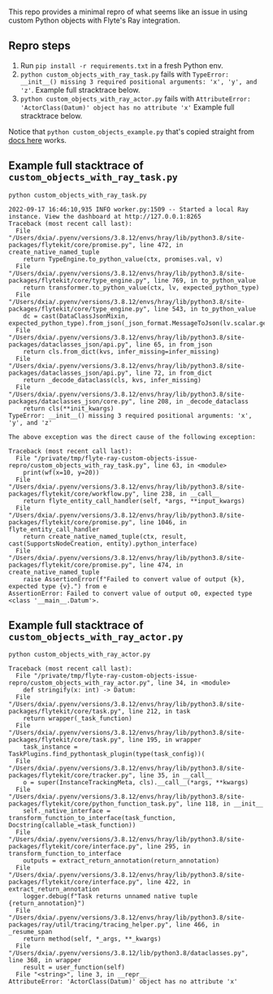 This repo provides a minimal repro of what seems like an issue in using custom Python objects with
Flyte's Ray integration.

## Repro steps

1. Run `pip install -r requirements.txt` in a fresh Python env.
1. `python custom_objects_with_ray_task.py` fails with `TypeError: __init__() missing 3 required
   positional arguments: 'x', 'y', and 'z'`. Example full stracktrace below.
1. `python custom_objects_with_ray_actor.py` fails with `AttributeError: 'ActorClass(Datum)' object
   has no attribute 'x'` Example full stracktrace below.

Notice that `python custom_objects_example.py` that's copied straight from [docs here][1] works.

## Example full stacktrace of `custom_objects_with_ray_task.py`

```
python custom_objects_with_ray_task.py

2022-09-17 16:46:10,935 INFO worker.py:1509 -- Started a local Ray instance. View the dashboard at http://127.0.0.1:8265 
Traceback (most recent call last):
  File "/Users/dxia/.pyenv/versions/3.8.12/envs/hray/lib/python3.8/site-packages/flytekit/core/promise.py", line 472, in create_native_named_tuple
    return TypeEngine.to_python_value(ctx, promises.val, v)
  File "/Users/dxia/.pyenv/versions/3.8.12/envs/hray/lib/python3.8/site-packages/flytekit/core/type_engine.py", line 769, in to_python_value
    return transformer.to_python_value(ctx, lv, expected_python_type)
  File "/Users/dxia/.pyenv/versions/3.8.12/envs/hray/lib/python3.8/site-packages/flytekit/core/type_engine.py", line 543, in to_python_value
    dc = cast(DataClassJsonMixin, expected_python_type).from_json(_json_format.MessageToJson(lv.scalar.generic))
  File "/Users/dxia/.pyenv/versions/3.8.12/envs/hray/lib/python3.8/site-packages/dataclasses_json/api.py", line 65, in from_json
    return cls.from_dict(kvs, infer_missing=infer_missing)
  File "/Users/dxia/.pyenv/versions/3.8.12/envs/hray/lib/python3.8/site-packages/dataclasses_json/api.py", line 72, in from_dict
    return _decode_dataclass(cls, kvs, infer_missing)
  File "/Users/dxia/.pyenv/versions/3.8.12/envs/hray/lib/python3.8/site-packages/dataclasses_json/core.py", line 208, in _decode_dataclass
    return cls(**init_kwargs)
TypeError: __init__() missing 3 required positional arguments: 'x', 'y', and 'z'

The above exception was the direct cause of the following exception:

Traceback (most recent call last):
  File "/private/tmp/flyte-ray-custom-objects-issue-repro/custom_objects_with_ray_task.py", line 63, in <module>
    print(wf(x=10, y=20))
  File "/Users/dxia/.pyenv/versions/3.8.12/envs/hray/lib/python3.8/site-packages/flytekit/core/workflow.py", line 238, in __call__
    return flyte_entity_call_handler(self, *args, **input_kwargs)
  File "/Users/dxia/.pyenv/versions/3.8.12/envs/hray/lib/python3.8/site-packages/flytekit/core/promise.py", line 1046, in flyte_entity_call_handler
    return create_native_named_tuple(ctx, result, cast(SupportsNodeCreation, entity).python_interface)
  File "/Users/dxia/.pyenv/versions/3.8.12/envs/hray/lib/python3.8/site-packages/flytekit/core/promise.py", line 474, in create_native_named_tuple
    raise AssertionError(f"Failed to convert value of output {k}, expected type {v}.") from e
AssertionError: Failed to convert value of output o0, expected type <class '__main__.Datum'>.
```

## Example full stacktrace of `custom_objects_with_ray_actor.py`

```
python custom_objects_with_ray_actor.py

Traceback (most recent call last):
  File "/private/tmp/flyte-ray-custom-objects-issue-repro/custom_objects_with_ray_actor.py", line 34, in <module>
    def stringify(x: int) -> Datum:
  File "/Users/dxia/.pyenv/versions/3.8.12/envs/hray/lib/python3.8/site-packages/flytekit/core/task.py", line 212, in task
    return wrapper(_task_function)
  File "/Users/dxia/.pyenv/versions/3.8.12/envs/hray/lib/python3.8/site-packages/flytekit/core/task.py", line 195, in wrapper
    task_instance = TaskPlugins.find_pythontask_plugin(type(task_config))(
  File "/Users/dxia/.pyenv/versions/3.8.12/envs/hray/lib/python3.8/site-packages/flytekit/core/tracker.py", line 35, in __call__
    o = super(InstanceTrackingMeta, cls).__call__(*args, **kwargs)
  File "/Users/dxia/.pyenv/versions/3.8.12/envs/hray/lib/python3.8/site-packages/flytekit/core/python_function_task.py", line 118, in __init__
    self._native_interface = transform_function_to_interface(task_function, Docstring(callable_=task_function))
  File "/Users/dxia/.pyenv/versions/3.8.12/envs/hray/lib/python3.8/site-packages/flytekit/core/interface.py", line 295, in transform_function_to_interface
    outputs = extract_return_annotation(return_annotation)
  File "/Users/dxia/.pyenv/versions/3.8.12/envs/hray/lib/python3.8/site-packages/flytekit/core/interface.py", line 422, in extract_return_annotation
    logger.debug(f"Task returns unnamed native tuple {return_annotation}")
  File "/Users/dxia/.pyenv/versions/3.8.12/envs/hray/lib/python3.8/site-packages/ray/util/tracing/tracing_helper.py", line 466, in _resume_span
    return method(self, *_args, **_kwargs)
  File "/Users/dxia/.pyenv/versions/3.8.12/lib/python3.8/dataclasses.py", line 368, in wrapper
    result = user_function(self)
  File "<string>", line 3, in __repr__
AttributeError: 'ActorClass(Datum)' object has no attribute 'x'
```


[1]: https://docs.flyte.org/projects/cookbook/en/stable/auto/core/type_system/custom_objects.html
